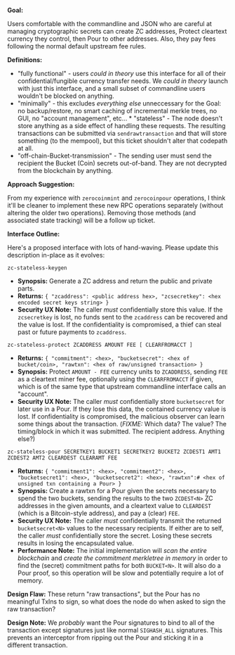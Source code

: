 **Goal:**

Users comfortable with the commandline and JSON who are careful at
managing cryptographic secrets can create ZC addresses, Protect cleartext
currency they control, then Pour to other addresses. Also, they pay fees
following the normal default upstream fee rules.

**Definitions:**

* "fully functional" - users *could in theory* use this interface
  for all of their confidential/fungible currency transfer needs. We
  *could in theory* launch with just this interface, and a small subset
  of commandline users wouldn't be blocked on anything.
* "minimally" - this excludes *everything else* unneccessary for the Goal:
  no backup/restore, no smart caching of incremental merkle trees, no GUI,
  no "account management", etc...  * "stateless" - The node doesn't store
  anything as a side effect of handling these requests. The resulting
  transactions can be submitted via ``sendrawtransaction`` and that will
  store something (to the mempool), but this ticket shouldn't alter that
  codepath at all.
* "off-chain-Bucket-transmission" - The sending user
  must send the recipient the Bucket (Coin) secrets out-of-band. They are
  not decrypted from the blockchain by anything.

**Approach Suggestion:**

From my experience with ``zerocoinmint`` and ``zerocoinpour`` operations,
I think it'll be cleaner to implement these new RPC operations separately
(without altering the older two operations). Removing those methods
(and associated state tracking) will be a follow up ticket.

**Interface Outline:**

Here's a proposed interface with lots of hand-waving. Please update this
description in-place as it evolves:

``zc-stateless-keygen``
- **Synopsis:** Generate a ZC address and return the public and private
  parts.
- **Returns:** ``{ "zcaddress": <public address hex>, "zcsecretkey":
  <hex encoded secret keys string> }``
- **Security UX Note:** The caller *must* confidentially store this
  value. If the ``zcsecretkey`` is lost, no funds sent to the ``zcaddress``
  can be recovered and the value is lost. If the confidentiality is
  compromised, a thief can steal past or future payments to ``zcaddress``.

``zc-stateless-protect ZCADDRESS AMOUNT FEE [ CLEARFROMACCT ]``
- **Returns:** ``{ "commitment": <hex>, "bucketsecret":
  <hex of bucket/coin>, "rawtxn": <hex of raw/unsigned transaction> }``
- **Synopsis:** Protect ``AMOUNT - FEE`` currency units to ``ZCADDRESS``,
  sending ``FEE`` as a cleartext miner fee, optionally using the
  ``CLEARFROMACCT`` if given, which is of the same type that upstream
  commandline interface calls an "account".
- **Security UX Note:** The caller *must* confidentially store
  ``bucketsecret`` for later use in a Pour. If they lose this data, the
  contained currency value is lost. If confidentiality is compromised,
  the malicious observer can learn some things about the transaction.
  (*FIXME:* Which data? The value? The timing/block in which it was
  submitted. The recipient address. Anything else?)

``zc-stateless-pour SECRETKEY1 BUCKET1 SECRETKEY2 BUCKET2 ZCDEST1 AMT1 ZCDEST2 AMT2 CLEARDEST CLEARAMT FEE``
- **Returns:** ``{ "commitment1": <hex>, "commitment2": <hex>,
  "bucketsecret1": <hex>, "bucketsecret2": <hex>, "rawtxn":#
  <hex of unsigned txn containing a Pour> }``
- **Synopsis:** Create a rawtxn for a Pour given the secrets necessary
  to spend the two buckets, sending the results to the two ``ZCDEST<N>``
  ZC addresses in the given amounts, and a cleartext value to ``CLEARDEST``
  (which is a Bitcoin-style address), and pay a (clear) ``FEE``.
- **Security UX Note:** The caller *must* confidentially transmit the
  returned ``bucketsecret<N>`` values to the necessary recipients. If
  either are to self, the caller *must* confidentially store the secret.
  Losing these secrets results in losing the encapsulated value.
- **Performance Note:** The initial implementation will
  *scan the entire blockchain* and *create the commitment merkletree in memory*
  in order to find the (secret) commitment paths for both ``BUCKET<N>``.
  It will also do a Pour proof, so this operation will be slow and
  potentially require a lot of memory.

**Design Flaw:** These return "raw transactions", but the Pour has no
meaningful TxIns to sign, so what does the node do when asked to sign
the raw transaction?

**Design Note:** We *probably* want the Pour signatures to bind to all
of the transaction except signatures just like normal ``SIGHASH_ALL``
signatures. This prevents an interceptor from ripping out the Pour and
sticking it in a different transaction.
